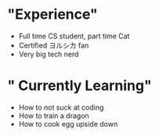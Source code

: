 # "Experience" 

- Full time CS student, part time Cat
- Certified ヨルシカ fan
- Very big tech nerd
# " Currently Learning"

- How to not suck at coding
- How to train a dragon
- How to cook egg upside down
